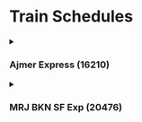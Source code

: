 <h1>Train Schedules</h1>

<!----------------------------------------------------------------------------Ajmer Expresss---------------------------------------------------->
<details>
  <summary><h3>Ajmer Express (16210)</h3></summary>
  <p><b>Days</b>:- Tuesday, Thursday</p>
  <table>
    <thead>
      <th>Dept Time</th>
      <th>From Station</th>
      <th></th>
      <th>To Station</th>
      <th>Arrival Time</th>
      <th>Sleeper Seat</th>
      <th>Price</th>
      <th>3A Seat</th>
      <th>Price</th>
      <th>2A Seat</th>
      <th>Price</th>
      <th>1A Seat</th>
      <th>Price</th>
    </thead>
      <tbody>
        <tr>
          <td>07:10pm</td>
          <td>Mysuru Jn - MYS</td>
          <td>-</td>
          <td>Ajmer Jn - AII</td>
          <td>02:35pm</td>
          <td>47</td>
          <td>810</td>
          <td>27</td>
          <td>2135</td>
          <td>34</td>
          <td>3120</td>
          <td>2</td>
          <td>5325</td>
        </tr>
        <tr>
          <td>07:10pm</td>
          <td>Mysuru Jn - MYS</td>
          <td>-</td>
          <td>Sojat Road - SOD</td>
          <td>12:30pm - 12:32pm</td>
          <td>47</td>
          <td>790</td>
          <td>27</td>
          <td>2085</td>
          <td>34</td>
          <td>3035</td>
          <td>2</td>
          <td>5180</td>
        </tr>
        <tr>
          <td>10:10pm - 10:20pm</td>
          <td>KSR Bengaluru - SBC</td>
          <td>-</td>
          <td>Ajmer Jn - AII</td>
          <td>02:35pm</td>
          <td>88</td>
          <td>790</td>
          <td>97</td>
          <td>2085</td>
          <td>16</td>
          <td>3035</td>
          <td>1</td>
          <td>5180</td>
        </tr>
        <tr>
          <td>10:10pm - 10:20pm</td>
          <td>KSR Bengaluru - SBC</td>
          <td>-</td>
          <td>Sojat Road - SOD</td>
          <td>12:30pm - 12:32pm</td>
          <td>88</td>
          <td>765</td>
          <td>97</td>
          <td>2025</td>
          <td>16</td>
          <td>2950</td>
          <td>1</td>
          <td>5030</td>
        </tr>
        <tr>
          <td>10:10pm - 10:20pm</td>
          <td>KSR Bengaluru - SBC</td>
          <td>-</td>
          <td>Pune Jn - PUNE</td>
          <td>06:45pm - 06:50pm</td>
          <td>88</td>
          <td>495</td>
          <td>101</td>
          <td>1335</td>
          <td>16</td>
          <td>1915</td>
          <td>1</td>
          <td>3240</td>
        </tr>
        <tr>
          <td>06:45pm - 06:50pm</td>
          <td>Pune Jn - PUNE</td>
          <td>-</td>
          <td>Sojat Road - SOD</td>
          <td>12:30pm - 12:32pm</td>
          <td>29</td>
          <td>490</td>
          <td>4</td>
          <td>1320</td>
          <td>4</td>
          <td>1890</td>
          <td>1</td>
          <td>3195</td>
        </tr>
      </tbody>
  </table>
</details>


<!----------------------------------------------------------------------------MRJ BKN SF Exp (20476)---------------------------------------------------------->
<details>
  <summary><h3>MRJ BKN SF Exp (20476)</h3></summary>
  <p><b>Days</b>:- Tuesday</p>
  <table>
 <thead>
      <th>Dept Time</th>
      <th>From Station</th>
      <th></th>
      <th>To Station</th>
      <th>Arrival Time</th>
      <th>Sleeper Seat</th>
      <th>Price</th>
      <th>3A Seat</th>
      <th>Price</th>
      <th>2A Seat</th>
      <th>Price</th>
      <th>1A Seat</th>
      <th>Price</th>
    </thead>
      <tbody>
        <tr>
          <td>02:40pm</td>
          <td>Miraj Jn - MRJ</td>
          <td>-</td>
          <td>Bikaner Jn - BKN</td>
          <td>08:15pm</td>
          <td>72</td>
          <td>690</td>
          <td>39</td>
          <td>1805</td>
          <td>12</td>
          <td>2595</td>
          <td>-</td>
          <td>-</td>
        </tr>
        <tr>
          <td>02:40pm</td>
          <td>Miraj Jn - MRJ</td>
          <td>-</td>
          <td>Marwar Jn - MJ</td>
          <td>01:35pm - 01:40pm</td>
          <td>32</td>
          <td>590</td>
          <td>24</td>
          <td>1540</td>
          <td>6</td>
          <td>2200</td>
          <td>-</td>
          <td>-</td>
        </tr>
        <tr>
          <td>08:10pm</td>
          <td>Pune Jn - PUNE</td>
          <td>-</td>
          <td>Marwar Jn - MJ</td>
          <td>01:35pm - 01:40pm</td>
          <td>136</td>
          <td>510</td>
          <td>102</td>
          <td>1340</td>
          <td>25</td>
          <td>1900</td>
          <td>-</td>
          <td>-</td>
        </tr>
        <tr>
          <td>08:10pm</td>
          <td>Pune Jn - PUNE</td>
          <td>-</td>
          <td>Bikaner Jn - BKN</td>
          <td>08:15pm</td>
          <td>124</td>
          <td>615</td>
          <td>90</td>
          <td>1610</td>
          <td>21</td>
          <td>2305</td>
          <td>-</td>
          <td>-</td>
        </tr>
      </tbody>
  </table>
</details>
